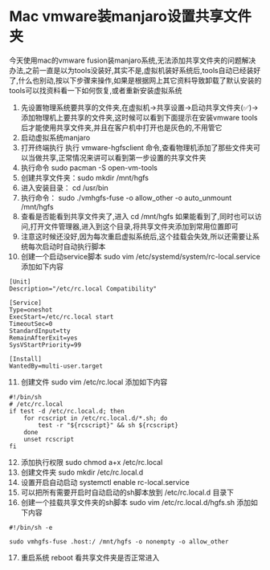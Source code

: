# Mac vmware装manjaro设置共享文件夹
今天使用mac的vmware fusion装manjaro系统,无法添加共享文件夹的问题解决办法,之前一直是以为tools没装好,其实不是,虚拟机装好系统后,tools自动已经装好了,什么也别动,按以下步骤来操作,如果是根据网上其它资料导致卸载了默认安装的tools可以找资料看一下如何恢复,或者重新安装虚拟系统
1. 先设置物理系统要共享的文件夹,在虚拟机->共享设置->启动共享文件夹(✅)->添加物理机上要共享的文件夹,这时候可以看到下面提示在安装vmware tools后才能使用共享文件夹,并且在客户机中打开也是灰色的,不用管它
2. 启动虚拟系统manjaro
3. 打开终端执行 执行 vmware-hgfsclient 命令,查看物理机添加了那些文件夹可以当做共享,正常情况来讲可以看到第一步设置的共享文件夹
4. 执行命令 sudo pacman -S open-vm-tools
5. 创建共享文件夹：sudo mkdir /mnt/hgfs
6. 进入安装目录： cd /usr/bin
7. 执行命令： sudo ./vmhgfs-fuse -o allow_other -o auto_unmount /mnt/hgfs
8. 查看是否能看到共享文件夹了,进入 cd /mnt/hgfs 如果能看到了,同时也可以访问,打开文件管理器,进入到这个目录,将共享文件夹添加到常用位置即可
9. 注意这时候还没好,因为每次重启虚拟系统后,这个挂载会失效,所以还需要让系统每次启动时自动执行脚本
10. 创建一个启动service脚本 sudo vim /etc/systemd/system/rc-local.service 添加如下内容

```
[Unit]
Description="/etc/rc.local Compatibility" 

[Service]
Type=oneshot
ExecStart=/etc/rc.local start
TimeoutSec=0
StandardInput=tty
RemainAfterExit=yes
SysVStartPriority=99

[Install]
WantedBy=multi-user.target
```
11. 创建文件 sudo vim /etc/rc.local 添加如下内容
```
#!/bin/sh
# /etc/rc.local
if test -d /etc/rc.local.d; then
    for rcscript in /etc/rc.local.d/*.sh; do
        test -r "${rcscript}" && sh ${rcscript}
    done
    unset rcscript
fi
```
12. 添加执行权限 sudo chmod a+x /etc/rc.local
13. 创建文件夹 sudo mkdir /etc/rc.local.d
14. 设置开启自动启动 systemctl enable rc-local.service 
15. 可以把所有需要开启时自动启动的sh脚本放到 /etc/rc.local.d 目录下
16. 创建一个挂载共享文件夹的sh脚本 sudo vim /etc/rc.local.d/hgfs.sh 添加如下内容
```
#!/bin/sh -e

sudo vmhgfs-fuse .host:/ /mnt/hgfs -o nonempty -o allow_other
```
17. 重启系统 reboot 看共享文件夹是否正常进入
